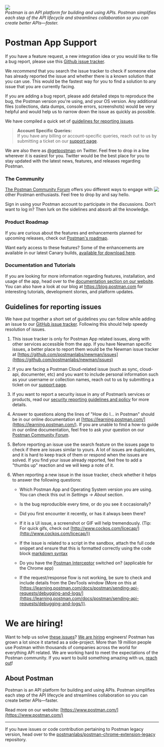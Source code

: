 <a href="https://www.postman.com/"><img src="https://voyager.postman.com/illustration/toolbox-postman.svg" /></a><br />
_Postman is an API platform for building and using APIs. Postman simplifies each step of the API lifecycle and streamlines collaboration so you can create better APIs—faster._

# Postman App Support

If you have a feature request, a new integration idea or you would like to file a bug report, please use this [Github issue tracker](https://github.com/postmanlabs/postman-app-support/issues). 

We _recommend_ that you search the issue tracker to check if someone else has already reported the issue and whether there is a known solution that you can use. This would be the fastest way for you to find a solution to any issue that you are currently facing.

If you are adding a bug report, please add detailed steps to reproduce the bug, the Postman version you're using, and your OS version. Any additional files (collections, data dumps, console errors, screenshots) would be very helpful and would help us to narrow down the issue as quickly as possible. 

We have compiled a quick set of [guidelines for reporting issues](#guidelines-for-reporting-issues).

> **Account Specific Queries:**<br />
> If you have any billing or account-specific queries, reach out to us by submitting a ticket on our [support page](https://www.postman.com/support/).

We are also there as [@getpostman](https://www.twitter.com/getpostman) on Twitter. Feel free to drop in a line wherever it is easiest for you. Twitter would be the best place for you to stay updated with the latest news, features, and releases regarding Postman.

### The Community

<img src="https://avatars1.githubusercontent.com/u/3220138?v=3&s=120" align="right" />
<a href="https://community.postman.com">The Postman Community Forum</a> offers you different ways to engage with other Postman enthusiasts. Feel free to drop by and say hello.<br />

Sign in using your Postman account to participate in the discussions. Don’t want to log in? Then lurk on the sidelines and absorb all the knowledge.

### Product Roadmap

If you are curious about the features and enhancements planned for upcoming releases, check out [Postman's roadmap](https://github.com/postmanlabs/postman-app-support/projects/45).

Want early access to these features? Some of the enhancements are available in our latest Canary builds, [available for download here](https://www.postman.com/downloads/canary/).

### Documentation and Tutorials

If you are looking for more information regarding features, installation, and usage of the app, head over to the <a target="_blank" href="https://learning.postman.com/">documentation section on our website</a>. You can also have a look at our blog at <a target="_blank" href="https://blog.postman.com">https://blog.postman.com</a> for interesting tutorials, development stories, and platform updates.

## Guidelines for reporting issues

We have put together a short set of guidelines you can follow while adding an issue to our [GitHub issue tracker](https://github.com/postmanlabs/postman-app-support/issues). Following this should help speedy resolution of issues.

1. This issue tracker is only for Postman App related issues, along with other services accessible from the app.
  If you have Newman specific issues, a better place to report them would be the Newman issue tracker at [https://github.com/postmanlabs/newman/issues](https://github.com/postmanlabs/newman/issues)

2. If you are facing a Postman Cloud-related issue (such as sync, cloud-api, documenter, etc) and you want to include personal information such as your username or collection names, reach out to us by submitting a ticket on our [support page](https://www.postman.com/support/).

3. If you want to report a security issue in any of Postman’s services or products, read our [security reporting guidelines and policy](https://www.postman.com/vulnerability-reporting) for more details.

4. Answer to questions along the lines of "How do I... in Postman" should be in our online documentation at [https://learning.postman.com/](https://learning.postman.com/). If you are unable to find a how-to guide in our online documentation, feel free to ask your question on our [Postman Community Forum](https://community.postman.com).

5. Before reporting an issue use the search feature on the issues page to check if there are issues similar to yours. A lot of issues are duplicates, and it is hard to keep track of them or respond when the issues are solved. If you find your issue already reported, feel free to add a "thumbs up" reaction and we will keep a note of it.

6. When reporting a new issue in the issue tracker, check whether it helps to answer the following questions:

   - Which Postman App and Operating System version you are using. You can check this out in _Settings -> About_ section.

   - Is the bug reproducible every time, or do you see it occasionally?

   - Did you first encounter it recently, or has it always been there?

   - If it is a UI issue, a screenshot or GIF will help tremendously. (Tip: For quick gifs, check out [http://www.cockos.com/licecap/](http://www.cockos.com/licecap/))
   
   - If the issue is related to a script in the sandbox, attach the full code snippet and ensure that this is formatted correctly using the code block [markdown syntax](https://docs.github.com/en/github/writing-on-github/creating-and-highlighting-code-blocks) 

   - Do you have the [Postman Interceptor](https://learning.postman.com/docs/postman/sending-api-requests/capturing-http-requests/) switched on? (applicable for the Chrome app)

   - If the request/response flow is not working, be sure to check and include details from the DevTools window (More on this at [https://learning.postman.com/docs/postman/sending-api-requests/debugging-and-logs/](https://learning.postman.com/docs/postman/sending-api-requests/debugging-and-logs/)).
   
# We are hiring!

Want to help us solve [these issues](https://github.com/postmanlabs/postman-app-support/issues)? [We are hiring](https://www.postman.com/jobs/) engineers! Postman has grown a lot since it started as a side-project. More than 19 million people use Postman within thousands of companies across the world for everything API related. We are working hard to meet the expectations of the Postman community. If you want to build something amazing with us, [reach out](https://www.postman.com/jobs/)!

## About Postman

Postman is an API platform for building and using APIs. Postman simplifies each step of the API lifecycle and streamlines collaboration so you can create better APIs—faster.

Read more on our website: [https://www.postman.com/](https://www.postman.com/)

---

If you have issues or code contribution pertaining to Postman legacy version, head over to the [postmanlabs/postman-chrome-extension-legacy](https://github.com/postmanlabs/postman-chrome-extension-legacy) repository.
